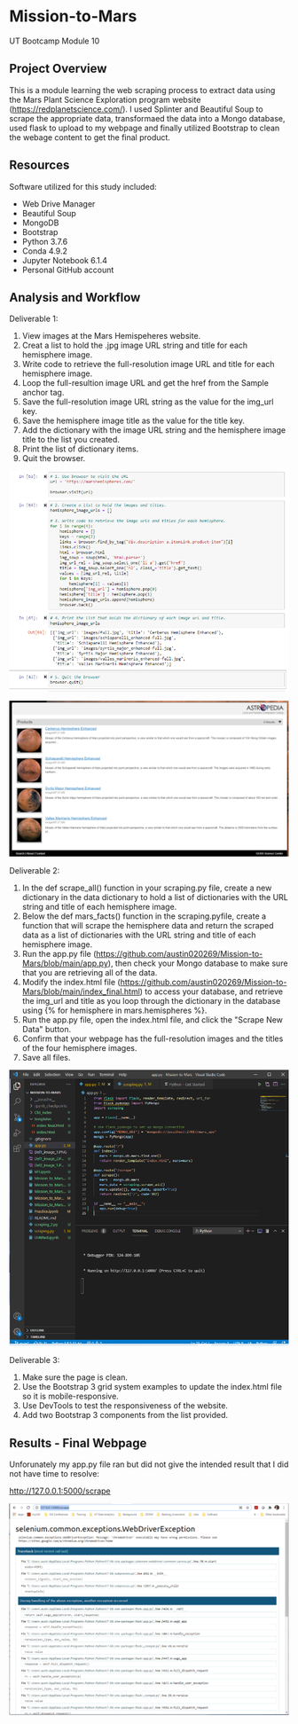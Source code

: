 # Mission-to-Mars
UT Bootcamp Module 10 

## Project Overview
This is a module learning the web scraping process to extract data using the Mars Plant Science Exploration program website (https://redplanetscience.com/).  I used Splinter and Beautiful Soup to scrape the appropriate data, transformaed the data into a Mongo database, used flask to upload to my webpage  and finally utilized Bootstrap to clean the webage content to get the final product.


## Resources
Software utilized for this study included:
- Web Drive Manager
- Beautiful Soup
- MongoDB
- Bootstrap
- Python 3.7.6 
- Conda 4.9.2 
- Jupyter Notebook 6.1.4
- Personal GitHub account

## Analysis and Workflow
Deliverable 1:
1. View images at the Mars Hemispeheres website.
2. Creat a list to hold the .jpg image URL string and title for each hemisphere image.
3. Write code to retrieve the full-resolution image URL and title for each hemisphere image.
4. Loop the full-resultion image URL and get the href from the Sample anchor tag.
5. Save the full-resolution image URL string as the value for the img_url key.
6. Save the hemisphere image title as the value for the title key.
7. Add the dictionary with the image URL string and the hemisphere image title to the list you created.
8. Print the list of dictionary items.
9. Quit the browser.

![alt text](https://github.com/austin020269/Mission-to-Mars/blob/main/Del1_image_1.PNG)

![alt text](https://github.com/austin020269/Mission-to-Mars/blob/main/Del1_image_2.PNG)



 
Deliverable 2:
1. In the def scrape_all() function in your scraping.py file, create a new dictionary in the data dictionary to hold a list of dictionaries with the URL string and title of each hemisphere image.
2. Below the def mars_facts() function in the scraping.pyfile, create a function that will scrape the hemisphere data and return the scraped data as a list of dictionaries with the URL string and title of each hemisphere image.
3. Run the app.py file (https://github.com/austin020269/Mission-to-Mars/blob/main/app.py), then check your Mongo database to make sure that you are retrieving all of the data.
4. Modify the index.html file (https://github.com/austin020269/Mission-to-Mars/blob/main/index_final.html) to access your database, and retrieve the img_url and title as you loop through the dictionary in the database using {% for hemisphere in mars.hemispheres %}.
5. Run the app.py file, open the index.html file, and click the "Scrape New Data" button.
6. Confirm that your webpage has the full-resolution images and the titles of the four hemisphere images.
7. Save all files.

![alt text](https://github.com/austin020269/Mission-to-Mars/blob/main/Del2_image_1.PNG)

  
Deliverable 3:
1. Make sure the page is clean.
2. Use the Bootstrap 3 grid system examples to update the index.html file so it is mobile-responsive.
3. Use DevTools to test the responsiveness of the website.
4. Add two Bootstrap 3 components from the list provided.

## Results - Final Webpage
Unforunately my app.py file ran but did not give the intended result that I did not have time to resolve:

http://127.0.0.1:5000/scrape

![alt text](https://github.com/austin020269/Mission-to-Mars/blob/main/Del2_image_2.PNG)




